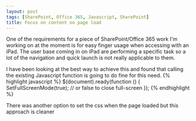 ```yaml
---
layout: post
tags: [SharePoint, Office 365, Javascript, SharePoint]
title: Focus on content on page load
---
```

One of the requirements for a piece of SharePoint/Office 365 work I'm working on at the moment is for easy finger usage when accessing with an iPad. The user base coming in on iPad are performing a specific task so a lot of the navigation and quick launch is not really applicable to them.

I have been looking at the best way to achieve this and found that calling the existing Javascript function is going to do fine for this need.
{% highlight javascript %}
$(document).ready(function () {
    SetFullScreenMode(true);  // or false to close full-screen
});
{% endhighlight %}

There was another option to set the css when the page loaded but this approach is cleaner

